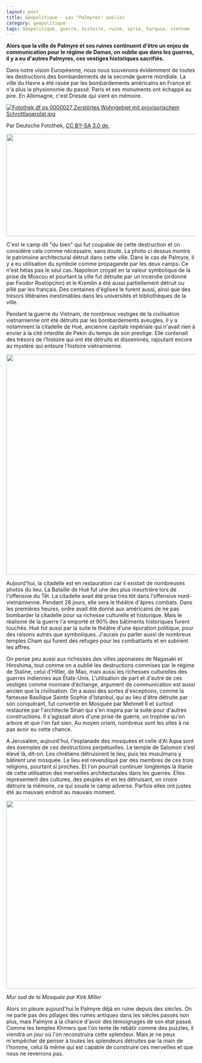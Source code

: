```yaml
---
layout: post
title: Géopolitique - Les "Palmyres" oubliés
category: geopolitique
tags: Geopolitique, guerre, histoire, ruine, syrie, turquie, vietnam
---
```

**Alors que la ville de Palmyre et ses ruines continuent d'être un enjeu de communication pour le régime de Damas, on oublie que dans les guerres, il y a eu d'autres Palmyres, ces vestiges historiques sacrifiés.**

Dans notre vision Européenne, nous nous souvenons évidemment de toutes les destructions des bombardements de la seconde guerre mondiale. La ville du Havre a été rasée par les bombardements américains en France et n'a plus la physionomie du passé. Paris et ses monuments ont échappé au pire. En Allemagne, c'est Dresde qui vient en mémoire.

<a href="https://commons.wikimedia.org/wiki/File:Fotothek_df_ps_0000027_Zerst%C3%B6rtes_Wohngebiet_mit_provisorischem_Schrottlagerplat.jpg#/media/File:Fotothek_df_ps_0000027_Zerst%C3%B6rtes_Wohngebiet_mit_provisorischem_Schrottlagerplat.jpg"><img src="https://upload.wikimedia.org/wikipedia/commons/d/d6/Fotothek_df_ps_0000027_Zerst%C3%B6rtes_Wohngebiet_mit_provisorischem_Schrottlagerplat.jpg" alt="Fotothek df ps 0000027 Zerstörtes Wohngebiet mit provisorischem Schrottlagerplat.jpg" /></a>

Par Deutsche Fotothek‎, <a title="Creative Commons Attribution-Share Alike 3.0 de" href="http://creativecommons.org/licenses/by-sa/3.0/de/deed.en">CC BY-SA 3.0 de</a>,

<img class="alignnone" src="https://www.loc.gov/exhibits/dres/images/bw03.jpg" alt="" width="600" height="271" />

C'est le camp dit "du bien" qui fut coupable de cette destruction et on considère cela comme nécessaire, sans doute. La photo ci dessus montre le patrimoine architectural détruit dans cette ville. Dans le cas de Palmyre, il y a eu utilisation du symbole comme propagande par les deux camps. Ce n'est hélas pas le seul cas. Napoleon croyait en la valeur symbolique de la prise de Moscou et pourtant la ville fut détruite par un incendie (ordonné par Feodor Rostopchin) et le Kremlin a été aussi partiellement détruit ou pillé par les français. Des centaines d'églises le furent aussi, ainsi que des trésors littéraires inestimables dans les universités et bibliothèques de la ville.

Pendant la guerre du Vietnam, de nombreux vestiges de la civilisation vietnamienne ont été détruits par les bombardements aveugles. Il y a notamment la citadelle de Hué, ancienne capitale impériale qui n'avait rien à envier à la cité interdite de Pekin du temps de son prestige. Elle contenait des trésors de l'histoire qui ont été détruits et disseminés, rajoutant encore au mystère qui entoure l'histoire vietnamienne.

<img class="alignnone" src="http://cdn.theatlantic.com/assets/media/img/photo/2015/03/the-vietnam-war-part-ii-losses-and/v04_AP070621017782/main_900.jpg" alt="" width="900" height="585" />

Aujourd'hui, la citadelle est en restauration car il existait de nombreuses photos du lieu. La Bataille de Hué fut une des plus meurtrière lors de l'offensive du Têt. La citadelle avait été prise très tôt dans l'offensive nord-vietnamienne. Pendant 28 jours, elle sera le théâtre d'âpres combats. Dans les premières heures, ordre avait été donné aux américains de ne pas bombarder la citadelle pour sa richesse culturelle et historique. Mais le réalisme de la guerre l'a emporté et 90% des bâtiments historiques furent touchés. Hué fut aussi par la suite le théâtre d'une épuration politique, pour des raisons autres que symboliques. J'aurais pu parler aussi de nombreux temples Cham qui furent des refuges pour les combattants et en subirent les affres.

On pense peu aussi aux richesses des villes japonaises de Nagasaki et Hiroshima, tout comme on a oublié les destructions commises par le régime de Staline, celui d'Hitler, de Mao, mais aussi les richesses culturelles des guerres indiennes aux États-Unis. L'utilisation de part et d'autre de ces vestiges comme monnaie d'échange, argument de communication est aussi ancien que la civilisation. On a aussi des sortes d'exceptions, comme la fameuse Basilique Sainte Sophie d'Istanbul, qui au lieu d'être détruite par son conquérant, fut convertie en Mosquée par Mehmet II et surtout restaurée par l'architecte Sinan qui s'en inspira par la suite pour d'autres constructions. Il s'agissait alors d'une prise de guerre, un trophée qu'on arbore et que l'on fait sien. Au moyen orient, nombreux sont les sites à ne pas avoir eu cette chance.

A Jerusalem, aujourd'hui, l'esplanade des mosquées et celle d'Al Aqsa sont des exemples de ces destructions perpétuelles. Le temple de Salomon s'est élevé là, dit-on. Les chrétiens détruisirent le lieu, puis les musulmans y bâtirent une mosquée. Le lieu est revendiqué par des membres de ces trois religions, pourtant si proches. Et l'on pourrait continuer longtemps la litanie de cette utilisation des merveilles architecturales dans les guerres. Elles représentent des cultures, des peuples et en les détruisant, on croire détruire la mémoire, ce qui soude le camp adverse. Parfois elles ont justes été au mauvais endroit au mauvais moment.

<img class="" src="http://kirkmillerblog.files.wordpress.com/2014/05/south-wall-significant-muslim-mosque.jpg?w=665" alt="" width="665" height="499" />

*Mur sud de la Mosquée par Kirk Miller*

Alors on pleure aujourd'hui le Palmyre déjà en ruine depuis des siècles. On ne parle pas des pillages des ruines antiques dans les siècles passés non plus, mais Palmyre a la chance d'avoir des témoignages de son état passé. Comme les temples Khmers que l'on tente de rebâtir comme des puzzles, il viendra un jour où l'on reconstruira cette splendeur. Mais je ne peux m'empêcher de penser à toutes les splendeurs détruites par la main de l'homme, celui là même qui est capable de construire ces merveilles et que nous ne reverrons pas.
